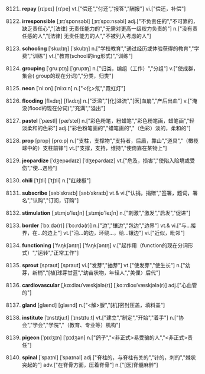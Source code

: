 8121. **repay**
[rɪˈpeɪ]  [rɪˈpe]
vt.["偿还","付还","报答","酬报"]  vi.["偿还，补偿"]  

8122. **irresponsible**
[ˌɪrɪˈspɒnsəbl]  [ˌɪrɪˈspɑ:nsəbl]
adj.["不负责任的","不可靠的，缺乏责任心","[法律] 无责任能力的","无需对更高一级权力负责的"]  n.["没有责任感的人","[法律] 无责任能力的人","不被列入考虑的人"]  

8123. **schooling**
[ˈsku:lɪŋ]  [ˈskulɪŋ]
n.["学校教育","通过经历或体验获得的教育","学费","训练"]  vt.["教育(school的ing形式)","训练"]  

8124. **grouping**
[ˈgru:pɪŋ]  [ˈɡrupɪŋ]
n.["归类，编组（工作）","分组"]  v.["使成群，集合( group的现在分词)","分类，归类"]  

8125. **neon**
[ˈni:ɒn]  [ˈni:ɑ:n]
n.["<化>氖","霓虹灯"]  

8126. **flooding**
[flʌdɪŋ]  [flʌdɪŋ]
n.["泛滥","[化]溢流","[医]血崩","产后出血"]  v.["淹没(flood的现在分词)","充满","溢出"]  

8127. **pastel**
[ˈpæstl]  [pæˈstel]
n.["彩色粉笔，粉蜡笔","彩色粉笔画，蜡笔画","轻淡柔和的色彩"]  adj.["彩色粉笔画的","蜡笔画的","（色彩）淡的，柔和的"]  

8128. **prop**
[prɒp]  [prɑ:p]
n.["支柱，支撑物","支持者，后盾，靠山","道具","（橄榄球中的）支柱前锋"]  vt.["支撑，支持，维持","使倚靠在某物上"]  

8129. **jeopardize**
[ˈdʒepədaɪz]  [ˈdʒepərdaɪz]
vt.["危及，损害","使陷入险境或受伤","使…遇险"]  

8130. **chili**
[ˈtʃɪli]  [ˈtʃɪli]
n.["红辣椒"]  

8131. **subscribe**
[səbˈskraɪb]  [səbˈskraɪb]
vt.& vi.["认捐，捐赠","签署，题词，署名","认购","订阅，订购"]  

8132. **stimulation**
[ˌstɪmjʊ'leɪʃn]  [ˌstɪmjʊ'leɪʃn]
n.["刺激","激发","启发","促进"]  

8133. **border**
[ˈbɔ:də(r)]  [ˈbɔ:rdə(r)]
n.["边","镶边","包边","边界"]  vt.& vi.["与…接界，在…的边上"]  vt.["沿…的边，环绕…，给…镶边"]  vi.["近似，毗邻"]  

8134. **functioning**
['fʌŋkʃənɪŋ]  ['fʌŋkʃənɪŋ]
v.["起作用（function的现在分词形式）","运转","正常工作"]  

8135. **sprout**
[spraʊt]  [spraʊt]
vi.["发芽","抽芽"]  vt.["使发芽","使生长"]  n.["幼芽，新梢","[植]球芽甘蓝","幼苗状物，年轻人","美俚〉后代"]  

8136. **cardiovascular**
[ˌkɑ:diəʊˈvæskjələ(r)]  [ˌkɑ:rdioʊˈvæskjələ(r)]
adj.["心血管的"]  

8137. **gland**
[glænd]  [ɡlænd]
n.["<解>腺","[机]密封压盖，填料盖"]  

8138. **institute**
[ˈɪnstɪtju:t]  [ˈɪnstɪtu:t]
vt.["建立","制定","开始","着手"]  n.["协会","学会","学院","（教育、专业等）机构"]  

8139. **pigeon**
[ˈpɪdʒɪn]  [ˈpɪdʒən]
n.["鸽子","<非正式>易受骗的人","<非正式>责任"]  

8140. **spinal**
[ˈspaɪnl]  [ˈspaɪnəl]
adj.["脊柱的，与脊柱有关的","针的，刺的","棘状突起的"]  adv.["在脊骨方面，压着脊骨"]  n.["[医]脊髓麻醉"]  

